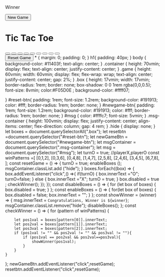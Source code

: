  <div class="msg-container hide">
        <p id="msg">Winner</p>
        <button id="newgame-btn">New Game</button>
    </div>
    <main>
    <h1>Tic Tac Toe</h1>
    <div class="container">
    <div class="game">
        <button class="box"></button>
        <button class="box"></button>
        <button class="box"></button>
        <button class="box"></button>
        <button class="box"></button>
        <button class="box"></button>
        <button class="box"></button>
        <button class="box"></button>
        <button class="box"></button>
    </div>
</div>
<button id="reset-btn">Reset Game</button>
* {
    margin: 0;
    padding: 0;
}
h1{
    padding: 40px;
}
body {
    background-color:  #11403f;
    text-align: center;
}
.container {
    height: 70vmin;
    display: flex;
    text-align: center;
    justify-content: center;
}
.game {
    height: 60vmin;
    width: 60vmin;
    display: flex;
    flex-wrap: wrap;
    text-align: center;
    justify-content: center;
    gap: 2%;
}
.box {
    height: 17vmin;
    width: 17vmin;
    border-radius: 1rem;
    border: none;
    box-shadow: 0 0 1rem  rgba(0,0,0.5);
    font-size: 8vmin;
    color:#F05D0E ;
    background-color: #ffff07;

}
#reset-btn{
    padding: 1rem;
    font-size: 1.2rem;
    background-color: #191913;
    color: #fff;
    border-radius: 1rem;
    border: none;
}
#newgame-btn{
    padding: 1rem;
    font-size: 1.2rem;
    background-color: #191913;
    color: #fff;
    border-radius: 1rem;
    border: none;
}
#msg {
    color: #ffffc7;
    font-size: 5vmin;
}
.msg-container {
    height: 100vmin;
    display: flex;
    justify-content: center; 
    align-items: center;
    flex-direction: column;
    gap: 4 rem;
}
.hide {
    display: none;
}
let boxes = document.querySelectorAll(".box");
let resetbtn =document.querySelector("#reset-btn");
let newGameBtn = document.querySelector("#newgame-btn");
let msgContainer = document.querySelector(".msg-container");
let msg = document.querySelector("#msg");
let turnO = true; //playerX,playerO
const winPatterns =[
    [0,1,2],
    [0,3,6],
    [0,4,8],
    [1,4,7],
    [2,5,8],
    [2,4,6],
    [3,4,5],
    [6,7,8],
];
const resetGame = () => {
turnO = true;
enableBoxes ();
msgContainer.classList.add ("hide");
}
boxes.forEach((box) => {
box.addEventListener("click",() =>{
    if(turnO) {
    box.innerText ="O";
     turnO=false;
    } else {
        box.innerText ="X";
        turnO = true;
    }
    box.disabled = true ;
    checkWinner();
});
});
const disableBoxes = () => {
    for (let box of boxes) {
        box.disabled = true;
    }
};
const enableBoxes = () => {
    for(let box of boxes) {
        box.disabled = false;
        box.innerText = "";
    }
};
const showWinner = (winner) => {
    msg.innerText = `Congratulations, Winner is ${winner}`;
    msgContainer.classList.remove("hide");
    disableBoxes();
};
const checkWinner = () => {
    for (pattern of winPatterns) {
       
        let pos1val = boxes[pattern[0]].innerText;
        let pos2val = boxes[pattern[1]].innerText;
        let pos3val = boxes[pattern[2]].innerText;
        if (pos1val != "" && pos2val != "" && pos3val != ""){
            if (pos1val == pos2val && pos2val==pos3val){
                showWinner(pos1val);
            }
        }
    }
};
newGameBtn.addEventListener("click",resetGame);
resetbtn.addEventListener("click",resetGame);
